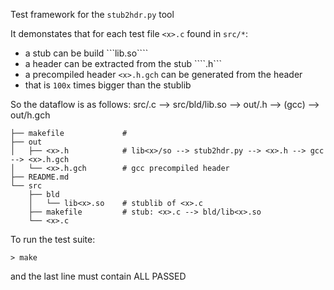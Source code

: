 Test framework for the `stub2hdr.py` tool

It demonstates that for each test file ```<x>.c``` found in `src/*`:
- a stub can be build ```lib<x>.so````
- a header can be extracted from the stub ````<x>.h```
- a precompiled header ```<x>.h.gch``` can be generated from the header
 - that is `100x` times bigger than the stublib

So the dataflow is as follows:
src/<x>.c --> src/bld/lib<x>.so --> out/<x>.h --> (gcc) --> out/<x>h.gch

```.
├── makefile             # 
├── out
│   ├── <x>.h            # lib<x>/so --> stub2hdr.py --> <x>.h --> gcc --> <x>.h.gch
│   └── <x>.h.gch        # gcc precompiled header
├── README.md
└── src
    ├── bld
    │   └── lib<x>.so    # stublib of <x>.c
    ├── makefile         # stub: <x>.c --> bld/lib<x>.so
    └── <x>.c
```
To run the test suite: 
```
> make
```
and the last line must contain ALL PASSED
